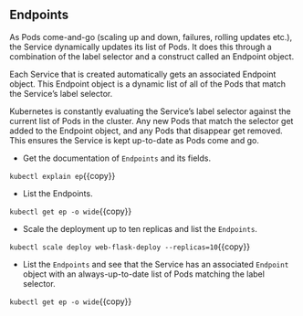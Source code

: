 ## Endpoints

As Pods come-and-go (scaling up and down, failures, rolling updates etc.), the Service dynamically updates its list of Pods. It does this through a combination of the label selector and a construct called an Endpoint object.

Each Service that is created automatically gets an associated Endpoint object. This Endpoint object is a dynamic list of all of the Pods that match the Service’s label selector.

Kubernetes is constantly evaluating the Service’s label selector against the current list of Pods in the cluster. Any new Pods that match the selector get added to the Endpoint object, and any Pods that disappear get removed. This ensures the Service is kept up-to-date as Pods come and go.

- Get the documentation of `Endpoints` and its fields.

`kubectl explain ep`{{copy}}

- List the Endpoints.

`kubectl get ep -o wide`{{copy}}

- Scale the deployment up to ten replicas and list the `Endpoints`.

`kubectl scale deploy web-flask-deploy --replicas=10`{{copy}}

- List the `Endpoints` and see that the Service has an associated `Endpoint` object with an always-up-to-date list of Pods matching the label selector.

`kubectl get ep -o wide`{{copy}}